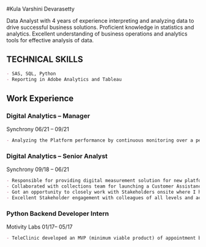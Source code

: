 #Kula Varshini Devarasetty

Data Analyst with 4 years of experience interpreting and analyzing data to drive successful business solutions. Proficient knowledge  in statistics and analytics. Excellent understanding of business operations and analytics tools for effective analysis of data.  


## TECHNICAL SKILLS

```markdown
- SAS, SQL, Python
- Reporting in Adobe Analytics and Tableau
```
## Work Experience
### Digital Analytics – Manager 
Synchrony 
06/21 – 09/21

```markdown
- Analyzing the Platform performance by continuous monitoring over a period of 30/60/90 days post launch through  automating Adobe analytics and Tableau reports by providing actionable insights for improving the customer experience - Ensuring the frontend and backend data tracking for the new loan installment product servicing platform by collecting  the data from UI and enterprise APIs respectively. Built a new data architecture for data capture through APIs for the  digital analytics logs which is being adapted enterprise level for all other platforms as well. Even as business  requirements and decisions were dynamic, collaborated with the business, developers, and product owners to ensure  digital analytics was considered. 
```
### Digital Analytics – Senior Analyst 
Synchrony 
09/18 – 06/21 
```markdown
- Responsible for providing digital measurement solution for new platforms or feature launch and collaborating with IT  agile teams from implementation through validation of provided requirements. 
- Collaborated with collections team for launching a Customer Assistance Plan (CAP) to repay their past due amount in  the digital servicing platform. Worked closely with collections stakeholders to understand the metrics and business KPI  for this feature. Created a data mart which is used for ongoing analysis and provided recommendations to optimize the  Flow which led to more enrollments and hours saved by other teams. 
- Got an opportunity to closely work with Stakeholders onsite where I have accomplished and delivered a consolidated  Servicing dashboard for the enterprise which is one-stop shop for all the features KPIs and metrics. This is well received  by digital stakeholders for further enhancements of the servicing platforms.  
- Excellent Stakeholder engagement with colleagues of all levels and across multiple projects, as evidenced by regular  feedback and multiple recognition awards 
```
### Python Backend Developer Intern 
Motivity Labs 
01/17– 05/17 
```markdown
- TeleClinic developed an MVP (minimum viable product) of appointment booking for doctor and nurse. Booking a nurse  based on location and available slots. Project is developed in Python using Django framework and database used is  PostgreSQL. 
```

